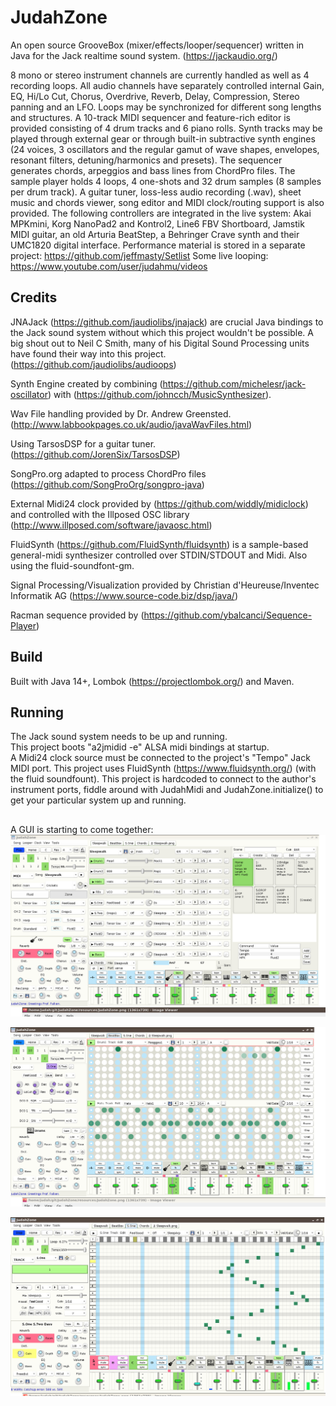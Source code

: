 # JudahZone

An open source GrooveBox (mixer/effects/looper/sequencer) written in Java for the Jack realtime sound system. (https://jackaudio.org/)

8 mono or stereo instrument channels are currently handled as well as 4 recording loops. All audio channels have separately controlled internal Gain, EQ, Hi/Lo Cut, Chorus, Overdrive, Reverb, Delay, Compression, Stereo panning and an LFO. Loops may be synchronized for different song lengths and structures. A 10-track MIDI sequencer and feature-rich editor is provided consisting of 4 drum tracks and 6 piano rolls. Synth tracks may be played through external gear or through built-in subtractive synth engines (24 voices, 3 oscillators and the regular gamut of wave shapes, envelopes, resonant filters, detuning/harmonics and presets). The sequencer generates chords, arpeggios and bass lines from ChordPro files. The sample player holds 4 loops, 4 one-shots and 32 drum samples (8 samples per drum track). A guitar tuner, loss-less audio recording (.wav), sheet music and chords viewer, song editor and MIDI clock/routing support is also provided.  The following controllers are integrated in the live system: Akai MPKmini, Korg NanoPad2 and Kontrol2, Line6 FBV Shortboard, Jamstik MIDI guitar, an old Arturia BeatStep, a Behringer Crave synth and their UMC1820 digital interface. Performance  material is stored in a separate project: https://github.com/jeffmasty/Setlist  Some live looping: https://www.youtube.com/user/judahmu/videos  

## Credits 

JNAJack (https://github.com/jaudiolibs/jnajack) are crucial Java bindings to the Jack sound system without which this project wouldn't be possible. A big shout out to Neil C Smith, many of his Digital Sound Processing units have found their way into this project. (https://github.com/jaudiolibs/audioops)

Synth Engine created by combining (https://github.com/michelesr/jack-oscillator) with (https://github.com/johncch/MusicSynthesizer).

Wav File handling provided by Dr. Andrew Greensted. (http://www.labbookpages.co.uk/audio/javaWavFiles.html)

Using TarsosDSP for a guitar tuner. (https://github.com/JorenSix/TarsosDSP)

SongPro.org adapted to process ChordPro files (https://github.com/SongProOrg/songpro-java)

External Midi24 clock provided by (https://github.com/widdly/midiclock) and controlled with the Illposed OSC library (http://www.illposed.com/software/javaosc.html)

FluidSynth (https://github.com/FluidSynth/fluidsynth) is a sample-based general-midi synthesizer controlled over STDIN/STDOUT and Midi.  Also using the fluid-soundfont-gm.

Signal Processing/Visualization provided by Christian d'Heureuse/Inventec Informatik AG (https://www.source-code.biz/dsp/java/)

Racman sequence provided by (https://github.com/ybalcanci/Sequence-Player)

## Build
Built with Java 14+, Lombok (https://projectlombok.org/) and Maven. 

## Running
The Jack sound system needs to be up and running.  
This project boots "a2jmidid -e" ALSA midi bindings at startup.  
A Midi24 clock source must be connected to the project's "Tempo" Jack MIDI port.
This project uses FluidSynth (https://www.fluidsynth.org/) (with the fluid soundfount). This project is hardcoded to connect to the author's instrument ports, fiddle around with JudahMidi and JudahZone.initialize() to get your particular system up and running. 

##   

A GUI is starting to come together:
![JudahZone logo](/resources/JudahZone.png)

![JudahZone logo2](/resources/JudahZone2.png)
 
![JudahZone logo2](/resources/JudahZone3.png)
 
